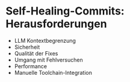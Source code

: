 # Self-Healing-Commits: Herausforderungen

- LLM Kontextbegrenzung
- Sicherheit
- Qualität der Fixes
- Umgang mit Fehlversuchen
- Performance
- Manuelle Toolchain-Integration


